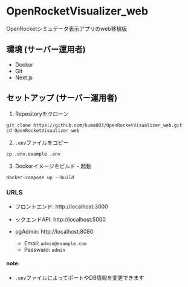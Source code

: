 # OpenRocketVisualizer_web
OpenRocketシミュデータ表示アプリのweb移植版

## 環境 (サーバー運用者)
- Docker
- Git
- Next.js

## セットアップ (サーバー運用者)

1. Repositoryをクローン
```{bash}
git clone https://github.com/kuma003/OpenRocketVisualizer_web.git
cd OpenRocketVisualizer_web
```
2. ```.env```ファイルをコピー
```{bash}
cp .env.example .env
```
3. Dockerイメージをビルド・起動
```{bash}
docker-compose up --build
```

### URLS
- フロントエンド: http://localhost:3000

- ックエンドAPI: http://localhost:5000
- pgAdmin: http://localhost:8080
    - Email: ```admin@example.com```
    - Passward: ```admin```

#### note:  
- ```.env```ファイルによってポートやDB情報を変更できます
